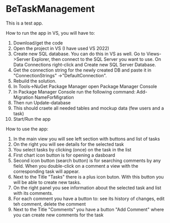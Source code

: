 # BeTaskManagement

This is a test app.

How to run the app in VS, you will have to:
1. Download/get the code
2. Open the project in VS (I have used VS 2022)
3. Create new SQL database. You can do this in VS as well. Go to Views->Server Explorer, then connect to the SQL Server you want to use. On Data Connections right-click and Create new SQL Server Database.
4. Get the connection string for the newly created DB and paste it in "ConnectionStrings" ->"DefaultConnection".
5. Rebuild the solution.
6. In Tools->NuGet Package Manager open Package Manager Console
7. In Package Manager Console run the following command: Add-Migration NameForMigration
8. Then run Update-database
9. This should craete all needed tables and mockup data (few users and a task)
10. Start/Run the app


How to use the app:
1. In the main view you will see left section with buttons and list of tasks
2. On the right you will see details for the selected task
3. You select tasks by clicking (once) on the task in the list
4. First chart icon button is for opening a dasboard
5. Second icon button (search button) is for searching comments by any field. When you double-click on a comment a view with the corresponding task will appear.
6. Next to the Title "Tasks" there is a plus icon buton. With this button you will be able to create new tasks.
7. On the right panel you see information about the selected task and list with its comments.
8. For each comment you have a button to: see its history of changes, edit teh comment, delete the comment
9. Next to the Title "Comments" you have a button "Add Comment" where you can create new comments for the task
